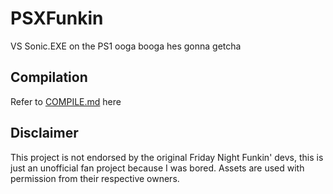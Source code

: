 # PSXFunkin
VS Sonic.EXE on the PS1 ooga booga hes gonna getcha

## Compilation
Refer to [COMPILE.md](/COMPILE.md) here

## Disclaimer
This project is not endorsed by the original Friday Night Funkin' devs, this is just an unofficial fan project because I was bored.
Assets are used with permission from their respective owners.
